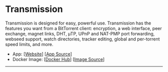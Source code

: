 # Transmission

Transmission is designed for easy, powerful use. Transmission has the features you want from a BitTorrent client: encryption, a web interface, peer exchange, magnet links, DHT, µTP, UPnP and NAT-PMP port forwarding, webseed support, watch directories, tracker editing, global and per-torrent speed limits, and more.

- App: [[Website](https://www.transmissionbt.com/)] [[App Source](https://github.com/linuxserver/docker-transmission)]
- Docker Image: [[Docker Hub](https://hub.docker.com/)] [[Image Source](https://hub.docker.com/r/parab00n/docker-transmission/)]

---
